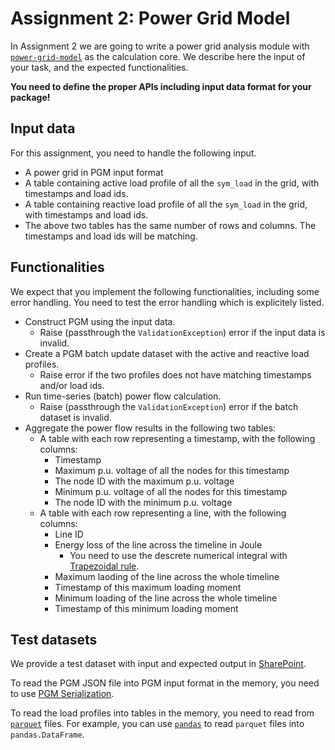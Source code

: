 # Assignment 2: Power Grid Model

In Assignment 2 we are going to write a power grid analysis module
with [`power-grid-model`](https://power-grid-model.readthedocs.io/en/stable/) as the calculation core.
We describe here the input of your task, and the expected functionalities.

**You need to define the proper APIs including input data format for your package!**

## Input data

For this assignment, you need to handle the following input.

* A power grid in PGM input format
* A table containing active load profile of all the `sym_load` in the grid, with timestamps and load ids.
* A table containing reactive load profile of all the `sym_load` in the grid, with timestamps and load ids.
* The above two tables has the same number of rows and columns. The timestamps and load ids will be matching.

## Functionalities

We expect that you implement the following functionalities, including some error handling.
You need to test the error handling which is explicitely listed.

* Construct PGM using the input data.
  * Raise (passthrough the `ValidationException`) error if the input data is invalid.
* Create a PGM batch update dataset with the active and reactive load profiles.
  * Raise error if the two profiles does not have matching timestamps and/or load ids.
* Run time-series (batch) power flow calculation.
  * Raise (passthrough the `ValidationException`) error if the batch dataset is invalid.
* Aggregate the power flow results in the following two tables:
  * A table with each row representing a timestamp, with the following columns:
    * Timestamp
    * Maximum p.u. voltage of all the nodes for this timestamp
    * The node ID with the maximum p.u. voltage
    * Minimum p.u. voltage of all the nodes for this timestamp
    * The node ID with the minimum p.u. voltage
  * A table with each row representing a line, with the following columns:
    * Line ID
    * Energy loss of the line across the timeline in Joule
      * You need to use the descrete numerical integral with [Trapezoidal rule](https://en.wikipedia.org/wiki/Trapezoidal_rule).
    * Maximum laoding of the line across the whole timeline
    * Timestamp of this maximum loading moment
    * Minimum loading of the line across the whole timeline
    * Timestamp of this minimum loading moment

## Test datasets

We provide a test dataset with input and expected output in [SharePoint](https://tuenl.sharepoint.com/:f:/s/5XWG0-PowerSystemCalculationandSimualtion/EmbTZJRBIflBtkTm8txF-kcBgitgYLmJZz75Dwv9L5bZxw?e=2s8fyt).

To read the PGM JSON file into PGM input format in the memory, you need to use [PGM Serialization](https://power-grid-model.readthedocs.io/en/stable/examples/Serialization%20Example.html).

To read the load profiles into tables in the memory, you need to read from [`parquet`](https://parquet.apache.org/) files.
For example, you can use [`pandas`](https://pandas.pydata.org/pandas-docs/stable/reference/api/pandas.read_parquet.html)
to read `parquet` files into `pandas.DataFrame`.
